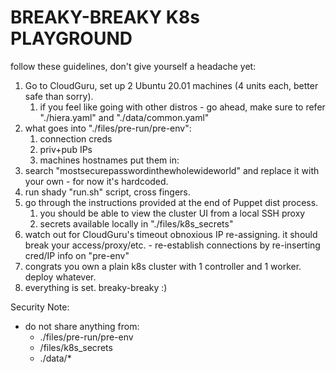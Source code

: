 # BREAKY-BREAKY K8s PLAYGROUND

follow these guidelines, don't give yourself a headache yet:
1. Go to CloudGuru, set up 2  Ubuntu 20.01 machines (4 units each, better safe than sorry). 
   1. if you feel like going with other distros - go ahead, make sure to refer "./hiera.yaml" and "./data/common.yaml"
2. what goes into "./files/pre-run/pre-env":
   1. connection creds
   2. priv+pub IPs
   3. machines hostnames put them in:
3. search "mostsecurepasswordinthewholewideworld" and replace it with your own - for now it's hardcoded.
4. run shady "run.sh" script, cross fingers.
5. go through the instructions provided at the end of Puppet dist process.
    1. you should be able to view the cluster UI from a local SSH proxy
    2. secrets available locally in "./files/k8s_secrets"
6. watch out for CloudGuru's timeout obnoxious IP re-assigning.
   it should break your access/proxy/etc. - re-establish connections by re-inserting cred/IP info on "pre-env"
7. congrats you own a plain k8s cluster with 1 controller and 1 worker. deploy whatever.
8. everything is set. breaky-breaky :)

Security Note:
- do not share anything from:
  - ./files/pre-run/pre-env
  - /files/k8s_secrets
  - ./data/*
